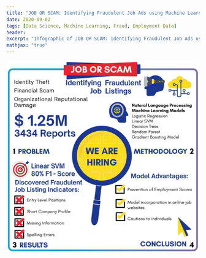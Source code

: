 ```yaml
---
title: "JOB OR SCAM: Identifying Fraudulent Job Ads using Machine Learning"
date: 2020-09-02
tags: [Data Science, Machine Learning, Fraud, Employment Data]
header:
excerpt: "Infographic of JOB OR SCAM: Identifying Fraudulent Job Ads using Machine Learning"
mathjax: "true"
---
```


![png](/images/job_or_scam.png)
